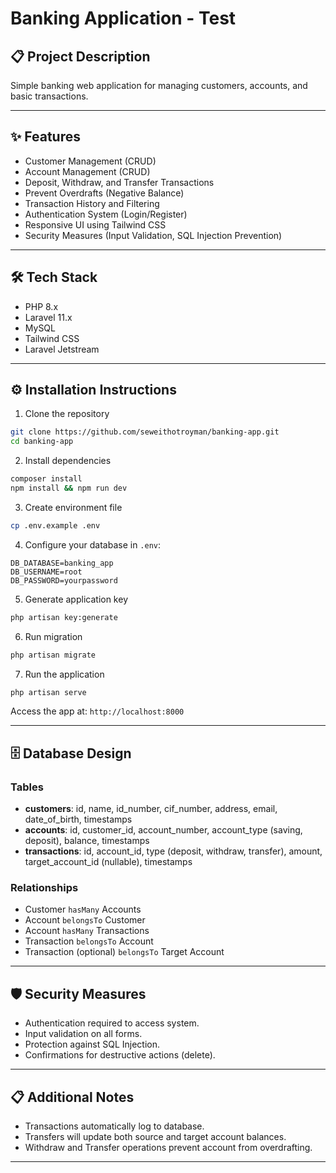 # Banking Application - Test

## 📋 Project Description
Simple banking web application for managing customers, accounts, and basic transactions.

---

## ✨ Features

- Customer Management (CRUD)
- Account Management (CRUD)
- Deposit, Withdraw, and Transfer Transactions
- Prevent Overdrafts (Negative Balance)
- Transaction History and Filtering
- Authentication System (Login/Register)
- Responsive UI using Tailwind CSS
- Security Measures (Input Validation, SQL Injection Prevention)

---

## 🛠️ Tech Stack

- PHP 8.x
- Laravel 11.x
- MySQL
- Tailwind CSS
- Laravel Jetstream

---

## ⚙️ Installation Instructions

1. Clone the repository
```bash
git clone https://github.com/seweithotroyman/banking-app.git
cd banking-app
```

2. Install dependencies
```bash
composer install
npm install && npm run dev
```

3. Create environment file
```bash
cp .env.example .env
```

4. Configure your database in `.env`:
```
DB_DATABASE=banking_app
DB_USERNAME=root
DB_PASSWORD=yourpassword
```

5. Generate application key
```bash
php artisan key:generate
```

6. Run migration
```bash
php artisan migrate
```

7. Run the application
```bash
php artisan serve
```
Access the app at: `http://localhost:8000`

---

## 🗄️ Database Design

### Tables
- **customers**: id, name, id_number, cif_number, address, email, date_of_birth, timestamps
- **accounts**: id, customer_id, account_number, account_type (saving, deposit), balance, timestamps
- **transactions**: id, account_id, type (deposit, withdraw, transfer), amount, target_account_id (nullable), timestamps

### Relationships
- Customer `hasMany` Accounts
- Account `belongsTo` Customer
- Account `hasMany` Transactions
- Transaction `belongsTo` Account
- Transaction (optional) `belongsTo` Target Account

---

## 🛡️ Security Measures

- Authentication required to access system.
- Input validation on all forms.
- Protection against SQL Injection.
- Confirmations for destructive actions (delete).

---

## 📋 Additional Notes

- Transactions automatically log to database.
- Transfers will update both source and target account balances.
- Withdraw and Transfer operations prevent account from overdrafting.

---

